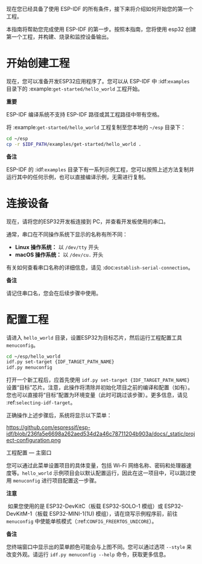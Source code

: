 现在您已经具备了使用 ESP-IDF 的所有条件，接下来将介绍如何开始您的第一个工程。

本指南将帮助您完成使用 ESP-IDF 的第一步。按照本指南，您将使用 esp32 创建第一个工程，并构建、烧录和监控设备输出。

开始创建工程
================

现在，您可以准备开发ESP32应用程序了。您可以从 ESP-IDF 中 :idf:`examples` 目录下的 :example:`get-started/hello_world` 工程开始。

**重要**

ESP-IDF 编译系统不支持 ESP-IDF 路径或其工程路径中带有空格。

将 :example:`get-started/hello_world` 工程复制至您本地的 ``~/esp`` 目录下：

```zsh
cd ~/esp
cp -r $IDF_PATH/examples/get-started/hello_world .
```

**备注**

ESP-IDF 的 :idf:`examples` 目录下有一系列示例工程，您可以按照上述方法复制并运行其中的任何示例，也可以直接编译示例，无需进行复制。

连接设备
==============

现在，请将您的ESP32开发板连接到 PC，并查看开发板使用的串口。

通常，串口在不同操作系统下显示的名称有所不同：

- **Linux 操作系统：** 以 ``/dev/tty`` 开头
- **macOS 操作系统：** 以 ``/dev/cu.`` 开头

有关如何查看串口名称的详细信息，请见 :doc:`establish-serial-connection`。

**备注**

请记住串口名，您会在后续步骤中使用。

配置工程
=============

请进入 ``hello_world`` 目录，设置ESP32为目标芯片，然后运行工程配置工具 ``menuconfig``。

```zsh
cd ~/esp/hello_world
idf.py set-target {IDF_TARGET_PATH_NAME}
idf.py menuconfig
```

打开一个新工程后，应首先使用 ``idf.py set-target {IDF_TARGET_PATH_NAME}`` 设置“目标”芯片。注意，此操作将清除并初始化项目之前的编译和配置（如有）。您也可以直接将“目标”配置为环境变量（此时可跳过该步骤）。更多信息，请见 :ref:`selecting-idf-target`。

正确操作上述步骤后，系统将显示以下菜单：

https://github.com/espressif/esp-idf/blob/236fa5e6698a262aed534d2a46c78711204b903a/docs/_static/project-configuration.png

工程配置 — 主窗口

您可以通过此菜单设置项目的具体变量，包括 Wi-Fi 网络名称、密码和处理器速度等。``hello_world`` 示例项目会以默认配置运行，因此在这一项目中，可以跳过使用 ``menuconfig`` 进行项目配置这一步骤。

**注意**

​    如果您使用的是 ESP32-DevKitC（板载 ESP32-SOLO-1 模组）或 ESP32-DevKitM-1（板载 ESP32-MINI-1(1U) 模组），请在烧写示例程序前，前往 ``menuconfig`` 中使能单核模式（:ref:`CONFIG_FREERTOS_UNICORE`）。

**备注**

您终端窗口中显示出的菜单颜色可能会与上图不同。您可以通过选项 ``--style`` 来改变外观。请运行 ``idf.py menuconfig --help`` 命令，获取更多信息。
